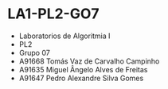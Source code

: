 # LA1-PL2-GO7
- Laboratorios de Algoritmia I
- PL2
- Grupo 07
- A91668 Tomás Vaz de Carvalho Campinho
- A91635 Miguel Ângelo Alves de Freitas
- A91647 Pedro Alexandre Silva Gomes
